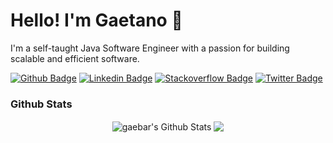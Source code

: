 # Hello! I'm Gaetano 👋
I'm a self-taught Java Software Engineer with a passion for building scalable and efficient software.


[![Github Badge](http://img.shields.io/badge/-Github-black?style=flat-square&logo=github&link=https://github.com/gaebar)](https://github.com/gaebar)
[![Linkedin Badge](https://img.shields.io/badge/-LinkedIn-blue?style=flat-square&logo=Linkedin&logoColor=white&link=https://www.linkedin.com/in/gaetanobarreca/)](https://www.linkedin.com/in/gaetanobarreca/)
[![Stackoverflow Badge](https://img.shields.io/badge/-Stack%20overflow-FE7A16?style=flat-square&logo=stack-overflow&logoColor=white&link=https://stackoverflow.com/users/8508415/gaetano-barreca)](https://stackoverflow.com/users/8508415/gaetano-barreca)
[![Twitter Badge](https://img.shields.io/badge/-Twitter-0F9D58?style=flat-square&logo=Twitter&logoColor=white&link=https://twitter.com/gaebar1)](https://twitter.com/gaebar1)


### Github Stats


<p align="center">
<img align="center" src="https://github-readme-stats-gaebar.vercel.app/api?username=gaebar&show_icons=true&line_height=21&theme=react&cache_seconds=86400&count_private=true" alt="gaebar's Github Stats" />
<img align="center" src="https://github-readme-stats-gaebar.vercel.app/api/top-langs/?username=gaebar&theme=react&line_height=27&layout=compact&cache_seconds=86400" />
</p>

